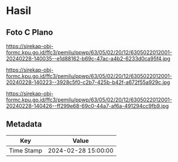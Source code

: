 # Hasil

## Foto C Plano

https://sirekap-obj-formc.kpu.go.id/ffc3/pemilu/ppwp/63/05/02/20/12/6305022012001-20240228-140035--e1d88162-b69c-47ac-a4b2-6233d0ca95f4.jpg

https://sirekap-obj-formc.kpu.go.id/ffc3/pemilu/ppwp/63/05/02/20/12/6305022012001-20240228-140223--3928c5f0-c2b7-425b-b42f-a672f55a929c.jpg

https://sirekap-obj-formc.kpu.go.id/ffc3/pemilu/ppwp/63/05/02/20/12/6305022012001-20240228-140426--ff299e68-69c0-44a7-af6a-491294cc9fb9.jpg


## Metadata

| Key        | Value               |
| ---------- | ------------------- |
| Time Stamp | 2024-02-28 15:00:00 |



